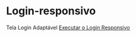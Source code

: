 
# Login-responsivo
 Tela Login Adaptável
<a href = "https://jeandreotti.github.io/Loginresponsivo/"> Executar o Login Responsivo</a>
